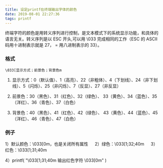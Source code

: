 ```yaml
---
title: 设定printf在终端输出字体的颜色
date: 2019-08-01 22:27:36
tags: printf
---
```


终端字符的颜色是用转义序列进行控制，是文本模式下的系统显示功能，和具体的语言无关。转义序列是以 ESC 开头,可以用 \033 完成相同的工作（ESC 的 ASCII 码用十进制表示就是 27， = 用八进制表示的 33）。

### 格式

```
\033[显示方式；前景色；背景色m
```

1) 显示方式：0（默认值）、1（高亮）、22（非粗体）、4（下划线）、24（非下划线）、5（闪烁）、25（非闪烁）、7（反显）、27（非反显）

2) 前景色：30（黑色）、31（红色）、32（绿色）、 33（黄色）、34（蓝色）、35（洋红）、36（青色）、37（白色）

3) 背景色：40（黑色）、41（红色）、42（绿色）、 43（黄色）、44（蓝色）、45（洋红）、46（青色）、47（白色）

### 例子

1）默认颜色：\033[0m，也是关闭所有属性
　
2）绿色：\033[1;32;40m
　
3）红色：\033[1;31;40m

4）printf( "\033[1;31;40m 输出红色字符 \033[0m" )
